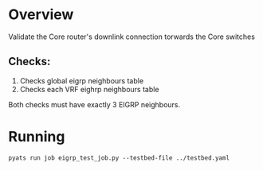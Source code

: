 # Overview

Validate the Core router's downlink connection torwards the Core switches

## Checks:
1) Checks global eigrp neighbours table
2) Checks each VRF eighrp neighbours table 

Both checks must have exactly 3 EIGRP neighbours.


# Running

```
pyats run job eigrp_test_job.py --testbed-file ../testbed.yaml